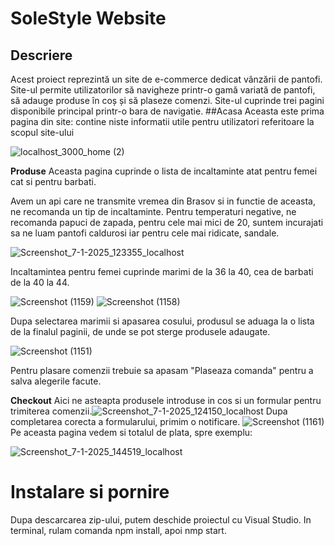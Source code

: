 # SoleStyle Website
## Descriere
Acest proiect reprezintă un site de e-commerce dedicat vânzării de pantofi. Site-ul permite utilizatorilor să navigheze printr-o gamă variată de pantofi, să adauge produse în coș și să plaseze comenzi. 
Site-ul cuprinde trei pagini disponibile principal printr-o bara de navigatie.
##Acasa
Aceasta este prima pagina din site: contine niste informatii utile pentru utilizatori referitoare la scopul site-ului

![localhost_3000_home (2)](https://github.com/user-attachments/assets/47967e15-80a9-45ae-b9fb-6666131570b5)

**Produse**
Aceasta pagina cuprinde o lista de incaltaminte atat pentru femei cat si pentru barbati. 

Avem un api care ne transmite vremea din Brasov si in functie de aceasta, ne recomanda un tip de incaltaminte. Pentru temperaturi negative, ne recomanda papuci de zapada, pentru cele mai mici de 20, suntem incurajati sa ne luam pantofi caldurosi iar pentru cele mai ridicate, sandale.

![Screenshot_7-1-2025_123355_localhost](https://github.com/user-attachments/assets/df30f1db-de75-4dba-b7a2-a5c7d50aa2e1)

 Incaltamintea pentru femei cuprinde marimi de la 36 la 40, cea de barbati de la 40 la 44.

![Screenshot (1159)](https://github.com/user-attachments/assets/8ebd2b80-3d14-48e3-8c6c-74e5ddd386ac)
![Screenshot (1158)](https://github.com/user-attachments/assets/d3e99dcc-685f-418f-ad97-70511dcf89ee)

Dupa selectarea marimii si apasarea cosului, produsul se aduaga la o lista de la finalul paginii, de unde se pot sterge produsele adaugate.

![Screenshot (1151)](https://github.com/user-attachments/assets/a57ff53e-8217-4279-82d5-6cc14744ac0a)

Pentru plasare comenzii trebuie sa apasam "Plaseaza comanda" pentru a salva alegerile facute.


**Checkout**
Aici ne asteapta produsele introduse in cos si un formular pentru trimiterea comenzii.![Screenshot_7-1-2025_124150_localhost](https://github.com/user-attachments/assets/1ab41389-d702-4b0f-a2b8-32efcc921117)
Dupa completarea corecta a formularului, primim o notificare. 
![Screenshot (1161)](https://github.com/user-attachments/assets/42a2b57c-39ba-4685-8035-4ed2c57ed16d)
Pe aceasta pagina vedem si totalul de plata, spre exemplu:

![Screenshot_7-1-2025_144519_localhost](https://github.com/user-attachments/assets/837476f5-377d-4fd6-bb98-3cfa22a20f5a)

# Instalare si pornire
Dupa descarcarea zip-ului, putem deschide proiectul cu Visual Studio. In terminal, rulam comanda npm install, apoi nmp start.


